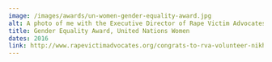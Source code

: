 ```yaml
---
image: /images/awards/un-women-gender-equality-award.jpg
alt: A photo of me with the Executive Director of Rape Victim Advocates. I'm holding my Gender Equality Award and hand-carved wooden sculpture, and we're standing in front of a banner that reads "UN Women, United Nations Entity for Gender Equality and the Empowerment of Women"
title: Gender Equality Award, United Nations Women
dates: 2016
link: http://www.rapevictimadvocates.org/congrats-to-rva-volunteer-nikhil/
---
```

